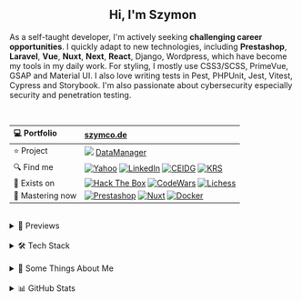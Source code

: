<h2 align="center">
  Hi, I'm Szymon
</h2>

As a self-taught developer, I'm actively seeking **challenging career opportunities**. I quickly adapt to new technologies, including **Prestashop**, **Laravel**, **Vue**, **Nuxt**, **Next**, **React**, Django, Wordpress, which have become my tools in my daily work. For styling, I mostly use CSS3/SCSS, PrimeVue, GSAP and Material UI. I also love writing tests in Pest, PHPUnit, Jest, Vitest, Cypress and Storybook. I'm also passionate about cybersecurity especially security and penetration testing.



<br>

| 💻 Portfolio | [szymco.de](https://szymco.de) | 
| :- | :- | 
| ⭐ Project | <img src="https://github.com/SzymCode/SzymCode/assets/107359025/8454470d-3f70-484a-b12e-b902530cb9ba" height="12" > [DataManager](https://data-manager.atomic-it.org) |
| 🔍 Find me | [![Yahoo](https://img.shields.io/badge/Yahoo!-410093?logo=yahoo&logoColor=white)](mailto:szymon.radomski@yahoo.com) [![LinkedIn](https://img.shields.io/badge/LinkedIn-0A66C2?logo=linkedin&logoColor=white)](https://www.linkedin.com/in/szymon-radomski/) [![CEIDG](https://img.shields.io/badge/CEIDG-BB0A30)](https://aplikacja.ceidg.gov.pl/ceidg/ceidg.public.ui/SearchDetails.aspx?Id=177fdeed-09b6-45a4-b255-78fb8ea8db16) [![KRS](https://img.shields.io/badge/KRS-0052a5)](https://wyszukiwarka-krs.ms.gov.pl/dane-szczegolowe-podmiotu;numerKRS=8956EYQf1XWH0%2FMfEQTuJA%3D%3D;typ=P)|
| 🚀 Exists on | [![Hack The Box](https://img.shields.io/badge/HTB-111927?logo=hackthebox&logoColor=9FEF00)](https://app.hackthebox.com/profile/2421667) [![CodeWars](https://img.shields.io/badge/CodeWars-4%20KYU-1f5be7?logo=codewars&logoColor=white)](https://www.codewars.com/users/SzymCode) [![Lichess](https://img.shields.io/badge/Lichess-000000?logo=lichess&logoColor=white)](https://lichess.org/@/S1CChess) |
| 📘 Mastering now | [![Prestashop](https://img.shields.io/badge/PrestaShop-DF0067?logo=prestashop&logoColor=white)](https://pl.prestashop.com/) [![Nuxt](https://img.shields.io/badge/Nuxt-black?logo=nuxt&logoColor=00C58E)](https://nuxt.com/) [![Docker](https://img.shields.io/badge/Docker-2496ED?logo=docker&logoColor=white)](https://www.docker.com/)

<br>



<details> <summary> 🔗 Previews </summary>
<br>
<table>
  <th>
    Project
  </th>  
  <th>
    Tech stack
  </th>
  <tr>
    <td>
      <a href="https://data-manager.atomic-it.org">
        DataManager
      </a>
    </td>
    <td>
      <img src="/img/technologies/logo/typescript.svg" height="25" width="25" alt="TypeScript logo" />
      <img src="/img/technologies/logo/php.svg" height="25" width="25" alt="PHP logo" />
      <img src="/img/technologies/logo/laravel.svg" height="25" width="25" alt="Laravel logo" />
      <img src="/img/technologies/logo/nuxt.svg" height="25" width="25" alt="Nuxt logo" />
      <img src="/img/technologies/logo/vue.svg" height="25" width="25" alt="Vue logo" />
      <img src="/img/technologies/logo/pinia.svg" height="25" width="25" alt="Pinia logo" />
      <img src="/img/technologies/logo/primevue.svg" height="25" width="25" alt="PrimeVue logo" />
      <img src="/img/technologies/logo/gsap.svg" height="25" width="25" alt="GSAP logo" />
      <img src="/img/technologies/logo/sass.svg" height="25" width="25" alt="Sass logo" />
      <img src="/img/technologies/logo/html5.svg" height="25" width="25" alt="HTML5 logo" />
      <img src="/img/technologies/logo/docker.svg" height="25" width="25" alt="Docker logo" />
      <img src="/img/technologies/logo/heroku.svg" height="25" width="25" alt="Heroku logo" />
      <img src="/img/technologies/logo/mysql.svg" height="25" width="25" alt="MySQL logo" />
      <img src="/img/technologies/logo/pest.svg" height="24" width="24" alt="PestPHP logo" />
      <img src="/img/technologies/logo/vitest.svg" height="25" width="25" alt="Vitest logo" />
      <img src="/img/technologies/logo/storybook.svg" height="25" width="25" alt="Storybook logo" />
      <img src="/img/technologies/logo/cypress.svg" height="25" width="25" alt="Cypress logo" />
      <img src="/img/technologies/logo/biome.svg" height="25" width="25" alt="Biome logo" />
      <img src="/img/technologies/logo/stylelint.svg" height="25" width="25" alt="Stylelint logo" />
      <img src="/img/technologies/logo/github.svg" height="25" width="25" alt="Github Actions logo" />
      <img src="/img/technologies/logo/husky.svg" height="25" width="25" alt="Husky logo" />
      <img src="/img/technologies/logo/sonarcloud.svg" height="25" width="25" alt="SonarCloud logo" />
    </td>
  </tr>
  <tr>
    <td>
      <a href="https://atomic-it.org/">
        Atomic IT
      </a>
    </td>
    <td>
      <img src="/img/technologies/logo/typescript.svg" height="25" width="25" alt="TypeScript logo" />
      <img src="/img/technologies/logo/nuxthub.svg" height="25" width="25" alt="NuxtHub logo" />
      <img src="/img/technologies/logo/nuxt.svg" height="25" width="25" alt="Nuxt logo" />
      <img src="/img/technologies/logo/vue.svg" height="25" width="25" alt="Vue logo" />
      <img src="/img/technologies/logo/sass.svg" height="25" width="25" alt="Sass logo" />
      <img src="/img/technologies/logo/html5.svg" height="25" width="25" alt="HTML5 logo" />
      <img src="/img/technologies/logo/docker.svg" height="25" width="25" alt="Docker logo" />
      <img src="/img/technologies/logo/vitest.svg" height="25" width="25" alt="Vitest logo" />
      <img src="/img/technologies/logo/github.svg" height="25" width="25" alt="Github Actions logo" />
      <img src="/img/technologies/logo/husky.svg" height="25" width="25" alt="Husky logo" />
      <img src="/img/technologies/logo/stylelint.svg" height="25" width="25" alt="Stylelint logo" />
      <img src="/img/technologies/logo/eslint.svg" height="25" width="25" alt="ESLint logo" />
      <img src="/img/technologies/logo/prettier.svg" height="25" width="25" alt="Prettier logo" />
    </td>
  </tr>
  <tr>
    <td>
      <a href="https://github.com/Atomic-IT/NuxtStarter">
        NuxtStarter
      </a>
    </td>
    <td>
      <img src="/img/technologies/logo/typescript.svg" height="25" width="25" alt="TypeScript logo" />
      <img src="/img/technologies/logo/nuxthub.svg" height="25" width="25" alt="NuxtHub logo" />
      <img src="/img/technologies/logo/nuxt.svg" height="25" width="25" alt="Nuxt logo" />
      <img src="/img/technologies/logo/vue.svg" height="25" width="25" alt="Vue logo" />
      <img src="/img/technologies/logo/sass.svg" height="25" width="25" alt="Sass logo" />
      <img src="/img/technologies/logo/html5.svg" height="25" width="25" alt="HTML5 logo" />
      <img src="/img/technologies/logo/docker.svg" height="25" width="25" alt="Docker logo" />
      <img src="/img/technologies/logo/vitest.svg" height="25" width="25" alt="Vitest logo" />
      <img src="/img/technologies/logo/github.svg" height="25" width="25" alt="Github Actions logo" />
      <img src="/img/technologies/logo/husky.svg" height="25" width="25" alt="Husky logo" />
      <img src="/img/technologies/logo/stylelint.svg" height="25" width="25" alt="Stylelint logo" />
      <img src="/img/technologies/logo/eslint.svg" height="25" width="25" alt="ESLint logo" />
      <img src="/img/technologies/logo/prettier.svg" height="25" width="25" alt="Prettier logo" />
    </td>
  </tr>
  <tr>
    <td>
      <a href="https://vue-charts-sc.vercel.app/">
        VueCharts
      </a>
    </td>
    <td>
      <img src="/img/technologies/logo/typescript.svg" height="25" width="25" alt="TypeScript logo" />
      <img src="/img/technologies/logo/vue.svg" height="25" width="25" alt="Vue logo" />
      <img src="/img/technologies/logo/primevue.svg" height="25" width="25" alt="PrimeVue logo" />
      <img src="/img/technologies/logo/html5.svg" height="25" width="25" alt="HTML5 logo" />
      <img src="/img/technologies/logo/css3.svg" height="25" width="25" alt="CSS3 logo" />
      <img src="/img/technologies/logo/vite.svg" height="25" width="25" alt="Vite logo" />
      <img src="/img/technologies/logo/prettier.svg" height="25" width="25" alt="Prettier logo" />
    </td>
  </tr>
  <tr>
    <td>
      <a href="https://github.com/SzymCode/RecruitmentTasks/tree/admin-panel">
        AdminPanel
      </a>
    </td>
    <td>
      <img src="/img/technologies/logo/typescript.svg" height="25" width="25" alt="TypeScript logo" />
      <img src="/img/technologies/logo/php.svg" height="25" width="25" alt="PHP logo" />
      <img src="/img/technologies/logo/laravel.svg" height="25" width="25" alt="Laravel logo" />
      <img src="/img/technologies/logo/vue.svg" height="25" width="25" alt="Vue logo" />
      <img src="/img/technologies/logo/bootstrap.svg" height="25" width="25" alt="Bootstrap logo" />
      <img src="/img/technologies/logo/css3.svg" height="25" width="25" alt="CSS3 logo" />
      <img src="/img/technologies/logo/html5.svg" height="25" width="25" alt="HTML5 logo" />
      <img src="/img/technologies/logo/docker.svg" height="25" width="25" alt="Docker logo" />
      <img src="/img/technologies/logo/heroku.svg" height="25" width="25" alt="Heroku logo" />
      <img src="/img/technologies/logo/vite.svg" height="25" width="25" alt="Vite logo" />
      <img src="/img/technologies/logo/mysql.svg" height="25" width="25" alt="MySQL logo" />
      <img src="/img/technologies/logo/phpunit.svg" height="25" width="25" alt="PHPUnit logo" />
      <img src="/img/technologies/logo/prettier.svg" height="25" width="25" alt="Prettier logo" />
    </td>
  </tr>
  <tr>
    <td>
      <a href="https://github.com/SzymCode/RecruitmentTasks/tree/linkhouse-blog">
        LinkhouseBlog
      </a>
    </td>
    <td>
      <img src="/img/technologies/logo/typescript.svg" height="25" width="25" alt="TypeScript logo" />
      <img src="/img/technologies/logo/php.svg" height="25" width="25" alt="PHP logo" />
      <img src="/img/technologies/logo/laravel.svg" height="25" width="25" alt="Laravel logo" />
      <img src="/img/technologies/logo/vue.svg" height="25" width="25" alt="Vue logo" />
      <img src="/img/technologies/logo/bootstrap.svg" height="25" width="25" alt="Bootstrap logo" />
      <img src="/img/technologies/logo/css3.svg" height="25" width="25" alt="CSS3 logo" />
      <img src="/img/technologies/logo/html5.svg" height="25" width="25" alt="HTML5 logo" />
      <img src="/img/technologies/logo/docker.svg" height="25" width="25" alt="Docker logo" />
      <img src="/img/technologies/logo/heroku.svg" height="25" width="25" alt="Heroku logo" />
      <img src="/img/technologies/logo/vite.svg" height="25" width="25" alt="Vite logo" />
      <img src="/img/technologies/logo/mysql.svg" height="25" width="25" alt="MySQL logo" />
      <img src="/img/technologies/logo/pest.svg" height="25" width="25" alt="Pest logo" />
      <img src="/img/technologies/logo/github.svg" height="25" width="25" alt="Github Actions logo" />
      <img src="/img/technologies/logo/husky.svg" height="25" width="25" alt="Husky logo" />
      <img src="/img/technologies/logo/eslint.svg" height="25" width="25" alt="ESLint logo" />
      <img src="/img/technologies/logo/prettier.svg" height="25" width="25" alt="Prettier logo" />
    </td>
  </tr>
  <tr>
    <td>
      <a href="https://github.com/SzymCode/RecruitmentTasks/tree/article-system">
        ArticleSystem
      </a>
    </td>
    <td>
      <img src="/img/technologies/logo/javascript.svg" height="25" width="25" alt="JavaScript logo" />
      <img src="/img/technologies/logo/php.svg" height="25" width="25" alt="PHP logo" />
      <img src="/img/technologies/logo/laravel.svg" height="25" width="25" alt="Laravel logo" />
      <img src="/img/technologies/logo/vue.svg" height="25" width="25" alt="Vue logo" />
      <img src="/img/technologies/logo/sass.svg" height="25" width="25" alt="Sass logo" />
      <img src="/img/technologies/logo/html5.svg" height="25" width="25" alt="HTML5 logo" />
      <img src="/img/technologies/logo/heroku.svg" height="25" width="25" alt="Heroku logo" />
      <img src="/img/technologies/logo/vite.svg" height="25" width="25" alt="Vite logo" />
      <img src="/img/technologies/logo/mysql.svg" height="25" width="25" alt="MySQL logo" />
      <img src="/img/technologies/logo/pest.svg" height="25" width="25" alt="Pest logo" />
      <img src="/img/technologies/logo/github.svg" height="25" width="25" alt="Github Actions logo" />
      <img src="/img/technologies/logo/husky.svg" height="25" width="25" alt="Husky logo" />
      <img src="/img/technologies/logo/eslint.svg" height="25" width="25" alt="ESLint logo" />
      <img src="/img/technologies/logo/prettier.svg" height="25" width="25" alt="Prettier logo" />
    </td>
  </tr>
  <tr>
    <td>
      <a href="https://github.com/SzymCode/RecruitmentTasks/tree/tag-manager">
        TagManager
      </a>
    </td>
    <td>
      <img src="/img/technologies/logo/typescript.svg" height="25" width="25" alt="TypeScript logo" />
      <img src="/img/technologies/logo/react.svg" height="25" width="25" alt="React logo" />
      <img src="/img/technologies/logo/redux.svg" height="25" width="25" alt="Redux logo" />
      <img src="/img/technologies/logo/html5.svg" height="25" width="25" alt="HTML5 logo" />
      <img src="/img/technologies/logo/chakra-ui.svg" height="25" width="25" alt="Chakra UI logo" />
      <img src="/img/technologies/logo/storybook.svg" height="25" width="25" alt="Storybook logo" />
      <img src="/img/technologies/logo/heroku.svg" height="25" width="25" alt="Heroku logo" />
      <img src="/img/technologies/logo/vite.svg" height="25" width="25" alt="Vite logo" />
      <img src="/img/technologies/logo/husky.svg" height="25" width="25" alt="Husky logo" />
      <img src="/img/technologies/logo/eslint.svg" height="25" width="25" alt="ESLint logo" />
      <img src="/img/technologies/logo/prettier.svg" height="25" width="25" alt="Prettier logo" />
    </td>
  </tr>
  <tr>
    <td>
      <a href="https://www.szymco.de">
        Portfolio
      </a>
    </td>
    <td>
      <img src="/img/technologies/logo/typescript.svg" height="25" width="25" alt="TypeScript logo" />
      <img src="/img/technologies/logo/next.svg" height="25" width="25" alt="Next logo" />
      <img src="/img/technologies/logo/react.svg" height="25" width="25" alt="React logo" />
      <img src="/img/technologies/logo/tailwind.svg" height="25" width="25" alt="Tailwind logo" />
      <img src="/img/technologies/logo/html5.svg" height="25" width="25" alt="HTML5 logo" />
      <img src="/img/technologies/logo/eslint.svg" height="25" width="25" alt="ESLint logo" />
      <img src="/img/technologies/logo/prettier.svg" height="25" width="25" alt="Prettier logo" />
    </td>
  </tr>
  <tr>
    <td>
      <a href="https://www.timeless-books.com">
        TimelessBooks
      </a>
    </td>
    <td>
      <img src="/img/technologies/logo/typescript.svg" height="25" width="25" alt="TypeScript logo" />
      <img src="/img/technologies/logo/vue.svg" height="25" width="25" alt="Vue logo" />
      <img src="/img/technologies/logo/primevue.svg" height="25" width="25" alt="PrimeVue logo" />
      <img src="/img/technologies/logo/html5.svg" height="25" width="25" alt="HTML5 logo" />
      <img src="/img/technologies/logo/css3.svg" height="25" width="25" alt="CSS3 logo" />
      <img src="/img/technologies/logo/vite.svg" height="25" width="25" alt="Vite logo" />
      <img src="/img/technologies/logo/husky.svg" height="25" width="25" alt="Husky logo" />
      <img src="/img/technologies/logo/eslint.svg" height="25" width="25" alt="ESLint logo" />
      <img src="/img/technologies/logo/prettier.svg" height="25" width="25" alt="Prettier logo" />
    </td>
  </tr>
  <tr>
    <td>
      <a href="https://www.giard-design.szymco.de">
        GiardDesign
      </a>
    </td>
    <td>
      <img src="/img/technologies/logo/javascript.svg" height="25" width="25" alt="JavaScript logo" />
      <img src="/img/technologies/logo/bootstrap.svg" height="25" width="25" alt="Bootstrap logo" />
      <img src="/img/technologies/logo/tailwind.svg" height="25" width="25" alt="Tailwind logo" />
      <img src="/img/technologies/logo/html5.svg" height="25" width="25" alt="HTML5 logo" />
    </td>
  </tr>
  <tr>
    <td>
      <a href="https://www.la-mountains.szymco.de">
        LAMountains
      </a>
    </td>
    <td>
      <img src="/img/technologies/logo/javascript.svg" height="25" width="25" alt="JavaScript logo" />
      <img src="/img/technologies/logo/bootstrap.svg" height="25" width="25" alt="Bootstrap logo" />
      <img src="/img/technologies/logo/css3.svg" height="25" width="25" alt="CSS3 logo" />
      <img src="/img/technologies/logo/html5.svg" height="25" width="25" alt="HTML5 logo" />
    </td>
  </tr>
  <tr>
    <td>
      <a href="https://www.google-browser.szymco.de">
        GoogleBrowser
      </a>
    </td>
    <td>
      <img src="/img/technologies/logo/typescript.svg" height="25" width="25" alt="TypeScript logo" />
      <img src="/img/technologies/logo/react.svg" height="25" width="25" alt="React logo" />
      <img src="/img/technologies/logo/tailwind.svg" height="25" width="25" alt="Tailwind logo" />
      <img src="/img/technologies/logo/html5.svg" height="25" width="25" alt="HTML5 logo" />
    </td>
  </tr>
  <tr>
    <td>
      <a href="https://www.e-commerce.szymco.de">
        ECommerce
      </a>
    </td>
    <td>
      <img src="/img/technologies/logo/javascript.svg" height="25" width="25" alt="JavaScript logo" />
      <img src="/img/technologies/logo/next.svg" height="25" width="25" alt="Next logo" />
      <img src="/img/technologies/logo/react.svg" height="25" width="25" alt="React logo" />
      <img src="/img/technologies/logo/redux.svg" height="25" width="25" alt="Redux logo" />
      <img src="/img/technologies/logo/tailwind.svg" height="25" width="25" alt="Tailwind logo" />
      <img src="/img/technologies/logo/html5.svg" height="25" width="25" alt="HTML5 logo" />
      <img src="/img/technologies/logo/strapi.svg" height="25" width="25" alt="Strapi logo" />
      <img src="/img/technologies/logo/eslint.svg" height="25" width="25" alt="ESLint logo" />
    </td>
  </tr>
  <tr>
    <td>
      <a href="https://github.com/SzymCode/DiscordClone">
        DiscordClone
      </a>
    </td>
    <td>
      <img src="/img/technologies/logo/javascript.svg" height="25" width="25" alt="JavaScript logo" />
      <img src="/img/technologies/logo/react.svg" height="25" width="25" alt="React logo" />
      <img src="/img/technologies/logo/redux.svg" height="25" width="25" alt="Redux logo" />
      <img src="/img/technologies/logo/tailwind.svg" height="25" width="25" alt="Tailwind logo" />
      <img src="/img/technologies/logo/html5.svg" height="25" width="25" alt="HTML5 logo" />
      <img src="/img/technologies/logo/firebase.svg" height="25" width="25" alt="Firebase logo" />
    </td>
  </tr>
  <tr>
    <td>
      <a href="https://github.com/SzymCode/RegistrationDjango">
        Registration
      </a>
    </td>
    <td>
      <img src="/img/technologies/logo/python.svg" height="25" width="25" alt="Python logo" />
      <img src="/img/technologies/logo/django.svg" height="25" width="25" alt="Django logo" />
      <img src="/img/technologies/logo/css3.svg" height="25" width="25" alt="CSS3 logo" />
      <img src="/img/technologies/logo/tailwind.svg" height="25" width="25" alt="Tailwind logo" />
      <img src="/img/technologies/logo/html5.svg" height="25" width="25" alt="HTML5 logo" />
      <img src="/img/technologies/logo/docker.svg" height="25" width="25" alt="Docker logo" />
      <img src="/img/technologies/logo/heroku.svg" height="25" width="25" alt="Heroku logo" />
    </td>
  </tr>
  <tr>
    <td>
      <a href="https://www.rwd-navbar.szymco.de">
        RWD Navbar
      </a>
    </td>
    <td>
      <img src="/img/technologies/logo/javascript.svg" height="25" width="25" alt="JavaScript logo" />
      <img src="/img/technologies/logo/css3.svg" height="25" width="25" alt="CSS3 logo" />
      <img src="/img/technologies/logo/html5.svg" height="25" width="25" alt="HTML5 logo" />
    </td>
  </tr>
  <tr>
    <td>
      <a href="https://www.rwd-footer.szymco.de">
        RWD Footer
      </a>
    </td>
    <td>
      <img src="/img/technologies/logo/css3.svg" height="25" width="25" alt="CSS3 logo" />
      <img src="/img/technologies/logo/html5.svg" height="25" width="25" alt="HTML5 logo" />
    </td>
  </tr>
</table>

</details>    
<br>


<details> <summary> 🛠️ Tech Stack  </summary>

<br>
<table>
  <tr>
    <td>
      <b> Language </b>
    </td>
    <td>
      <img src="/img/technologies/badge/php.svg" alt="PHP badge" />
      <img src="/img/technologies/badge/typescript.svg" alt="TypeScript badge" />
      <img src="/img/technologies/badge/javascript.svg" alt="JavaScript badge" />
      <img src="/img/technologies/badge/html5.svg" alt="HTML5 badge" />
      <img src="/img/technologies/badge/css3.svg" alt="CSS3 badge" />
      <img src="/img/technologies/badge/python.svg" alt="Python badge" />
      <img src="/img/technologies/badge/g-code.svg" alt="G-code badge" />
      <img src="/img/technologies/badge/c++.svg" alt="C++ badge" />
      <img src="/img/technologies/badge/markdown.svg" alt="MarkDown badge" />
    </td>
  </tr>
  <tr>
    <td>
     <b> Main </b>
    </td>
    <td>
      <img src="/img/technologies/badge/prestashop.svg" alt="PrestaShop badge" />
      <img src="/img/technologies/badge/laravel.svg" alt="Laravel badge" />
      <img src="/img/technologies/badge/nuxt.svg" alt="Nuxt badge" />
      <img src="/img/technologies/badge/vue.svg" alt="Vue badge" />
      <img src="/img/technologies/badge/sass.svg" alt="Sass badge" />
      <img src="/img/technologies/badge/chart-js.svg" alt="Chart.js badge" />
      <img src="/img/technologies/badge/storybook.svg" alt="Storybook badge" />
      <img src="/img/technologies/badge/vitest.svg" alt="Vitest badge" />
    </td>
  </tr>
  <tr>
    <td>
      Intermediate
    </td>
    <td>
      <img src="/img/technologies/badge/symfony.svg" alt="Symfony badge" />
      <img src="/img/technologies/badge/vite.svg" alt="Vite badge" />
      <img src="/img/technologies/badge/react.svg" alt="React badge" />
      <img src="/img/technologies/badge/cypress.svg" alt="Cypress badge" />
      <img src="/img/technologies/badge/tailwind.svg" alt="Tailwind badge" />
      <img src="/img/technologies/badge/bootstrap.svg" alt="Bootstrap badge" />
      <img src="/img/technologies/badge/jquery.svg" alt="jQuery badge" />
      <img src="/img/technologies/badge/django.svg" alt="Django badge" />
    </td>
  </tr>
  <tr>
    <td>
      Have experienced
    </td>
    <td>
      <img src="/img/technologies/badge/next.svg" alt="Next badge" />
      <img src="/img/technologies/badge/shadcn.svg" alt="shadcn badge" />
      <img src="/img/technologies/badge/jest.svg" alt="Jest badge" />
      <img src="/img/technologies/badge/nest-js.svg" alt="Nest.js badge" />
      <img src="/img/technologies/badge/chakra-ui.svg" alt="Chakra UI badge" />
      <img src="/img/technologies/badge/quasar.svg" alt="Quasar badge" />
      <img src="/img/technologies/badge/mui.svg" alt="Material UI badge" />
      <img src="/img/technologies/badge/webpack.svg" alt="Webpack badge" />
      <img src="/img/technologies/badge/wordpress.svg" alt="WordPress badge" />
    </td>
  </tr>
  <tr>
    <td>
      State Management
    </td>
    <td>
      <img src="/img/technologies/badge/nuxt-use-state.svg" alt="Nuxt useState badge" />
      <img src="/img/technologies/badge/nuxt-use-cookie.svg" alt="Nuxt useCookie badge" />
      <img src="/img/technologies/badge/pinia.svg" alt="Pinia badge" />
      <img src="/img/technologies/badge/react-use-state.svg" alt="React useState badge" />
      <img src="/img/technologies/badge/redux.svg" alt="Redux badge" />
      <img src="/img/technologies/badge/local-storage.svg" alt="localStorage badge" />
      <img src="/img/technologies/badge/session-storage.svg" alt="sessionStorage badge" />
    </td>
  </tr>
  <tr>
    <td>
      Database
    </td>
    <td>
      <img src="/img/technologies/badge/mysql.svg" alt="MySQL badge" />
      <img src="/img/technologies/badge/mariadb.svg" alt="MariaDB badge" />
      <img src="/img/technologies/badge/sqlite.svg" alt="SQLite badge" />
      <img src="/img/technologies/badge/postgresql.svg" alt="PostgreSQL badge" />
      <img src="/img/technologies/badge/redis.svg" alt="Redis badge" />
    </td>
  </tr>
  <tr>
    <td>
      IDE
    </td>
    <td>
      <img src="/img/technologies/badge/phpstorm.svg" alt="PhpStorm badge" />
      <img src="/img/technologies/badge/vs-code.svg" alt="Visual Studio Code badge" />
      <img src="/img/technologies/badge/pycharm.svg" alt="PyCharm badge" />
      <img src="/img/technologies/badge/jupyter.svg" alt="Jupyter badge" />
    </td>
  </tr>
  <tr>
    <td>
      Tool
    </td>
    <td>
      <img src="/img/technologies/badge/git.svg" alt="Git badge" />
      <img src="/img/technologies/badge/docker.svg" alt="Docker badge" />
      <img src="/img/technologies/badge/neovim.svg" alt="Neovim badge" />
      <img src="/img/technologies/badge/nano.svg" alt="Nano badge" />
      <img src="/img/technologies/badge/xampp.svg" alt="XAMPP badge" />
      <img src="/img/technologies/badge/filezilla.svg" alt="FileZilla badge" />
      <img src="/img/technologies/badge/figma.svg" alt="Figma badge" />
      <img src="/img/technologies/badge/postman.svg" alt="Postman badge" />
    </td>
  </tr>
  <tr>
    <td>
      Terminal
    </td>
    <td>
      <img src="/img/technologies/badge/kitty.svg" alt="Kitty badge" />
      <img src="/img/technologies/badge/fish.svg" alt="Fish badge" />
      <img src="/img/technologies/badge/zsh.svg" alt="Zsh badge" />
      <img src="/img/technologies/badge/bash.svg" alt="Bash badge" />
      <img src="/img/technologies/badge/powershell.svg" alt="PowerShell badge" />
    </td>
  </tr>
  <tr>
    <td>
      Package Manager
    </td>
    <td>
      <img src="/img/technologies/badge/composer.svg" alt="Composer badge" />
      <img src="/img/technologies/badge/pnpm.svg" alt="pnpm badge" />
      <img src="/img/technologies/badge/yarn.svg" alt="Yarn badge" />
      <img src="/img/technologies/badge/aur.svg" alt="AUR badge" />
      <img src="/img/technologies/badge/yay.svg" alt="YAY badge" />
      <img src="/img/technologies/badge/pacman.svg" alt="Pacman badge" />
      <img src="/img/technologies/badge/pamac.svg" alt="Pacman badge" />
      <img src="/img/technologies/badge/snapcraft.svg" alt="Snapcraft badge" />
  </tr>
  <tr>
    <td>
      CI/CD
    </td>
    <td>
      <img src="/img/technologies/badge/github-actions.svg" alt="Github Actions badge" />
      <img src="/img/technologies/badge/husky.svg" alt="Husky badge" />
      <img src="/img/technologies/badge/bitbucket.svg" alt="Bitbucket badge" />
    </td>
  </tr>
  <tr>
    <td>
      Project Management
    </td>
    <td>
      <img src="/img/technologies/badge/github-projects.svg" alt="Github Projects badge" />
      <img src="/img/technologies/badge/asana.svg" alt="Asana badge" />
      <img src="/img/technologies/badge/jira.svg" alt="Jira badge" />
      <img src="/img/technologies/badge/trello.svg" alt="Trello badge" />
    </td>
  </tr>
  <tr>
    <td>
      Deployment
    </td>
    <td>
      <img src="/img/technologies/badge/github-pages.svg" alt="GitHub Pages badge" />
      <img src="/img/technologies/badge/cloudflare.svg" alt="Cloudflare badge" />
      <img src="/img/technologies/badge/heroku.svg" alt="Heroku badge" />
      <img src="/img/technologies/badge/vercel.svg" alt="Vercel badge" />
      <img src="/img/technologies/badge/nuxthub.svg" alt="NuxtHub badge" />
      <img src="/img/technologies/badge/netlify.svg" alt="Netlify badge" />
    </td>
  </tr>
  <tr>
    <td>
      Code Maintenance
    </td>
    <td>
      <img src="/img/technologies/badge/biome.svg" alt="Biome badge" />
      <img src="/img/technologies/badge/pint.svg" alt="Pint badge" />
      <img src="/img/technologies/badge/tsc.svg" alt="TSC badge" />
      <img src="/img/technologies/badge/eslint.svg" alt="ESLint badge" />
      <img src="/img/technologies/badge/stylelint.svg" alt="Stylelint badge" />
      <img src="/img/technologies/badge/prettier.svg" alt="Prettier badge" />
      <img src="/img/technologies/badge/sentry.svg" alt="Sentry badge" />
    </td>
  </tr>
  <tr>
    <td>
      OS
    </td>
    <td>
      <img src="/img/technologies/badge/arch.svg" alt="Arch badge" />
      <img src="/img/technologies/badge/cachyos.svg" alt="CachyOS badge" />
      <img src="/img/technologies/badge/blackarch.svg" alt="BlackArch badge" />
      <img src="/img/technologies/badge/manjaro.svg" alt="Manjaro badge" />
      <img src="/img/technologies/badge/garuda.svg" alt="Garuda badge" />
      <img src="/img/technologies/badge/kubuntu.svg" alt="Kubuntu badge" />
      <img src="/img/technologies/badge/ubuntu.svg" alt="Ubuntu badge" />
      <img src="/img/technologies/badge/windows.svg" alt="Windows badge" />
    </td>
  </tr>
  <tr>
    <td>
      Desktop Environment
    </td>
    <td>
      <img src="/img/technologies/badge/hyprland.svg" alt="Hyprland badge" />
      <img src="/img/technologies/badge/kde-plasma.svg" alt="KDE Plasma badge" />
      <img src="/img/technologies/badge/xfce.svg" alt="XFCE badge" />
      <img src="/img/technologies/badge/gnome.svg" alt="Gnome badge" />
    </td>
  </tr>
  <tr>
    <td>
      Virtualization
    </td>
    <td>
      <img src="/img/technologies/badge/boxes.svg" alt="Boxes badge" />
      <img src="/img/technologies/badge/virtualbox.svg" alt="VirtualBox badge" />
      <img src="/img/technologies/badge/vmware.svg" alt="VMware badge" />
      <img src="/img/technologies/badge/hyper-v.svg" alt="Hyper-V badge" />
    </td>
  </tr>
</table>


</details>
<br>

<details><summary> 💬 Some Things About Me  </summary> 
<br>

* :electron: My favourite workspace setup is [CachyOS](https://cachyos.org/) with [Hyprland](https://hyprland.org/) and [HyDe](https://github.com/HyDE-Project/HyDE) dotfiles
* 🤖 Previosly worked as a CNC programmer & machinist - still enjoy it as a 3018 owner
* 📓 I'm gaining knowledge mainly from documentation, forums, collegues and my personal experience
* ♟️ My favourite openings in chess are the Scotch Game, Stafford and King's gambits, also love Atomic Chess - [play with me](https://lichess.org/@/S1CChess)
* 🧠 Rubik's Cube CFOP sub 20 & Blindfold Old Pochmann 5 min with memorize
* 📚 Books that have impacted me listed here: [TimelessBooks](https://www.timeless-books.com/)
* 🏆 Few favourite quotes:
  - *"This man of little learning grows old like an ox; only his flesh grows but not his wisdom"* ~ Siddhartha Gautama
  - *"He who has a why to live can bear almost any how"* ~ Friedrich Nietzsche
  - *"Fear has never reached the highest goal"* ~ Bô Yin Râ

</details>
<br>


<details><summary> 📊 GitHub Stats  </summary> 
<br>

![Profile Details](http://github-profile-summary-cards.vercel.app/api/cards/profile-details?username=SzymCode&theme=transparent)
![Productive Time](http://github-profile-summary-cards.vercel.app/api/cards/productive-time?username=SzymCode&theme=transparent&utcOffset=+1)

</details>  

